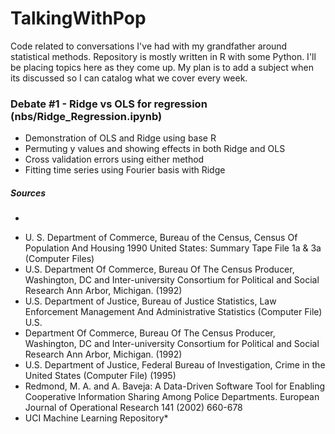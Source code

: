 
# TalkingWithPop
Code related to conversations I've had with my grandfather around statistical methods. Repository is mostly written in R with some Python. I'll be placing topics here as they come up. My plan is to add a subject when its discussed so I can catalog what we cover every week. 

### Debate #1 - Ridge vs OLS for regression (nbs/Ridge_Regression.ipynb)
- Demonstration of OLS and Ridge using base R
- Permuting y values and showing effects in both Ridge and OLS
- Cross validation errors using either method
- Fitting time series using Fourier basis with Ridge

##### Sources
*
- U. S. Department of Commerce, Bureau of the Census, Census Of Population And Housing 1990 United States: Summary Tape File 1a & 3a (Computer Files)
- U.S. Department Of Commerce, Bureau Of The Census Producer, Washington, DC and Inter-university Consortium for Political and Social Research Ann Arbor, Michigan. (1992) 
- U.S. Department of Justice, Bureau of Justice Statistics, Law Enforcement Management And Administrative Statistics (Computer File) U.S. 
- Department Of Commerce, Bureau Of The Census Producer, Washington, DC and Inter-university Consortium for Political and Social Research Ann Arbor, Michigan. (1992) 
- U.S. Department of Justice, Federal Bureau of Investigation, Crime in the United States (Computer File) (1995) 
- Redmond, M. A. and A. Baveja: A Data-Driven Software Tool for Enabling Cooperative Information Sharing Among Police Departments. European Journal of Operational Research 141 (2002) 660-678
- UCI Machine Learning Repository*